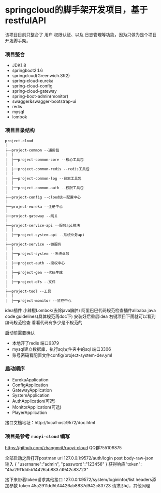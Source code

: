 # springcloud的脚手架开发项目，基于restfulAPI

该项目目前只整合了 用户 权限认证、以及 日志管理等功能，因为只做为是个项目开发脚手架。

### 项目整合
* JDK1.8
* springboot2.1.6
* springcloud(Greenwich.SR2)
* spring-cloud-eureka
* spring-cloud-config
* spring-cloud-gateway
* spring-boot-admin(monitor)
* swagger&swagger-bootstrap-ui
* redis
* mysql
* lombok

### 项目目录结构
```
project-cloud
|
├──project-common --通用包
|  |
|  ├──project-common-core --核心工具包
|  |
|  ├──project-common-redis --redis工具包
|  |
|  ├──project-common-log --日志工具包
|  |
|  ├──project-common-auth --权限工具包
|
├──project-config --cloud统一配置中心
|
├──project-eureka --注册中心
|
├──project-gateway --网关
|
├──project-service-api --服务api模块
|  |
|  ├──project-system-api --系统业务api
|
├──project-service --微服务
|  |
|  ├──project-system --系统业务
|  |
|  ├──project-auth --授权中心
|  |
|  ├──project-gen --代码生成
|  |
|  ├──project-dfs --文件
|
├──project-tool --工具
|  |
|  ├──project-monitor --监控中心

```
idea插件
    小辣椒Lombok(去除java臃肿) 
    阿里巴巴代码规范检查插件alibaba java code guidelines(具体规范再doc下) 
    安装好后重启idea 右键项目下面就可以看到编码规范检查 看看代码有多少是不规范的

启动前需要确认
* 本地开了redis 端口6379 
* mysql建立数据库，执行sql文件夹中的sql 端口3306 
* 账号密码看配置文件config/project-system-dev.yml

### 启动顺序
* EurekaApplication
* ConfigApplication
* GatewayApplication
* SystemApplication
* AuthApplication(可选)
* MonitorApplication(可选)
* PlayerApplication

接口文档地址：http://localhost:9572/doc.html

### 项目是参考 `ruoyi-cloud` 编写  
https://github.com/zhangmrit/ruoyi-cloud
QQ群755109875

全部启动之后打开postman
url 127.0.0.1:9572/auth/login
post
body-raw-json
输入
{
	"username":"admin",
	"password":"123456"
}
获得响应"token": "45a2911dd5b14426ab8837d942c83723"

接下来带着token请求其他接口
127.0.0.1:9572/system/logininfor/list
headers添加参数
token 45a2911dd5b14426ab8837d942c83723 请求即可，其他同理

